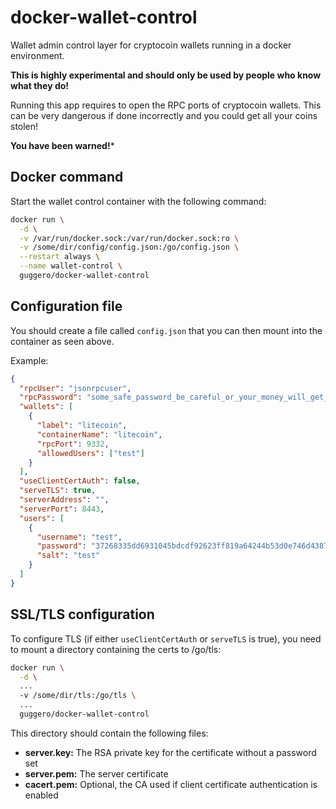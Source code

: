 # docker-wallet-control
Wallet admin control layer for cryptocoin wallets running in a docker environment.

**This is highly experimental and should only be used by people who know what they do!**

Running this app requires to open the RPC ports of cryptocoin wallets.
This can be very dangerous if done incorrectly and you could get all your coins stolen!

**You have been warned!***

## Docker command

Start the wallet control container with the following command:

```bash
docker run \
  -d \
  -v /var/run/docker.sock:/var/run/docker.sock:ro \
  -v /some/dir/config/config.json:/go/config.json \
  --restart always \
  --name wallet-control \
  guggero/docker-wallet-control
```

## Configuration file

You should create a file called `config.json` that you can then mount into the container as seen above.

Example:
```json
{
  "rpcUser": "jsonrpcuser",
  "rpcPassword": "some_safe_password_be_careful_or_your_money_will_get_stolen_you_have_been_warned!",
  "wallets": [
    {
      "label": "litecoin",
      "containerName": "litecoin",
      "rpcPort": 9332,
      "allowedUsers": ["test"]
    }
  ],
  "useClientCertAuth": false,
  "serveTLS": true,
  "serverAddress": "",
  "serverPort": 8443,
  "users": [
    {
      "username": "test",
      "password": "37268335dd6931045bdcdf92623ff819a64244b53d0e746d438797349d4da578",
      "salt": "test"
    }
  ]
}
```

## SSL/TLS configuration

To configure TLS (if either `useClientCertAuth` or `serveTLS` is true),
you need to mount a directory containing the certs to /go/tls:

```bash
docker run \
  -d \
  ...
  -v /some/dir/tls:/go/tls \
  ...
  guggero/docker-wallet-control
```

This directory should contain the following files:

* **server.key:** The RSA private key for the certificate without a password set
* **server.pem:** The server certificate
* **cacert.pem:** Optional, the CA used if client certificate authentication is enabled
